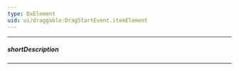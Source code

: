 ```yaml
---
type: DxElement
uid: ui/draggable:DragStartEvent.itemElement
---
```

---
##### shortDescription
<!-- Description goes here -->

---
<!-- Description goes here -->
